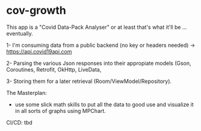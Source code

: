 # cov-growth

This app is a "Covid Data-Pack Analyser" or at least that's what it'll be ... eventually. 

1- I'm consuming data from a public backend (no key or headers needed) -> https://api.covid19api.com

2- Parsing the various Json responses into their appropiate models (Gson, Coroutines, Retrofit, OkHttp, LiveData, 

3- Storing them for a later retrieval (Room/ViewModel/Repository). 

The Masterplan: 
  - use some slick math skills to put all the data to good use and visualize it in all sorts of graphs using MPChart.
  
CI/CD: tbd
